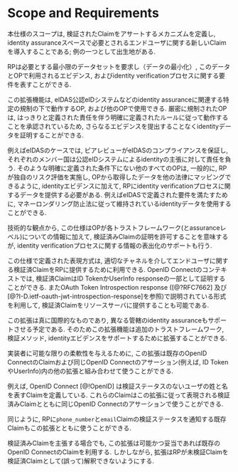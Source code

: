 # Scope and Requirements

本仕様のスコープは, 検証されたClaimをアサートするメカニズムを定義し, identity assuranceスペースで必要とされるエンドユーザに関する新しいClaimを導入することである; 例の一つとして出生地がある.

RPは必要とする最小限のデータセットを要求し（データの最小化）, このデータとOPで利用されるエビデンス, およびidentity verificationプロセスに関する要件を表すことができる.

この拡張機能は, eIDAS公認eIDシステムなどのidentity assuranceに関連する特定の規制の下で動作するOP, および他のOPで使用できる. 厳密に規制されたOPは, はっきりと定義された責任を伴う明確に定義されたルールに従って動作することを承認されているため, さらなるエビデンスを提出することなくidentityデータを証明することができる.

例えばeIDASのケースでは, ピアレビューがeIDASのコンプライアンスを保証し, それぞれのメンバー国は公認eIDシステムによるidentityの主張に対して責任を負う. そのような明確に定義された条件下にない他のすべてのOPは, 一般的に, RPが独自のリスク評価を実施し, OPから取得したデータを他の法律にマッピングできるように, identityエビデンスに加えて, RPにidentity verificationプロセスに関するデータを提供する必要がある. 例えばeIDASで定義された要件を満たすために, マネーロンダリング防止法に従って維持されているidentityデータを使用することができる.

技術的な観点から, この仕様はOPが各トラストフレームワーク(とassuranceレベル)についての情報に加えて, 検証済みClaimの証明を許可することを意味するが, identity verificationプロセスに関する情報の表出化のサポートも行う.

この仕様で定義された表現方式は, 適切なチャネルを介してエンドユーザに関する検証済ClaimをRPに提供するために利用できる. OpenID Connectのコンテキストでは, 検証済ClaimはID TokenかUserInfo responseの一部として証明することができる. またOAuth Token Introspection response ([@?RFC7662] 及び [@?I-D.ietf-oauth-jwt-introspection-response]を参照)で説明されている形式を利用して, 検証済Claimをリソースサーバに提供することも可能である.

この拡張は真に国際的なものであり, 異なる管轄のidentity assuranceもサポートさせる予定である. そのためこの拡張機能は追加のトラストフレームワーク, 検証メソッド, identityエビデンスをサポートするために拡張することができる.

実装者に可能な限りの柔軟性を与えるために, この拡張は既存のOpenID ConnectのClaimおよび同じOpenID Connectのアサーション(例えば, ID TokenやUserInfo)内の他の拡張と組み合わせて使うことができる.

例えば, OpenID Connect [@!OpenID] は検証ステータスのないユーザの姓と名を表すClaimを定義している. これらのClaimはこの拡張に従って表現される検証済みClaimとともに同じOpenID Connectのアサーションで使うことができる.

同じように, RPに`phone_number`と`email`Claimの検証ステータスを通知する既存Claimもこの拡張とともに使うことができる.

検証済みClaimを主張する場合でも, この拡張は可能かつ妥当であれば既存のOpenID ConnectのClaimを利用する. しかしながら, 拡張はRPが未検証Claimを検証済Claimとして(誤って)解釈できないようにする.
